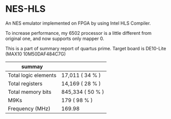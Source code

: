 # NES-HLS

An NES emulator implemented on FPGA by using Intel HLS Compiler.

To increase performance, my 6502 processor is a little different from original one, and now supports only mapper 0.

This is a part of summary report of quartus prime. Target board is DE10-Lite (MAX10 10M50DAF484C7G)

| summay |  |
----|----
| Total logic elements | 17,011 ( 34 % ) |
| Total registers | 14,169 ( 28 % ) |
| Total memory bits    | 845,334 ( 50 % ) |
| M9Ks | 179 ( 98 % )|
| Frequency (MHz) | 169.98 |
